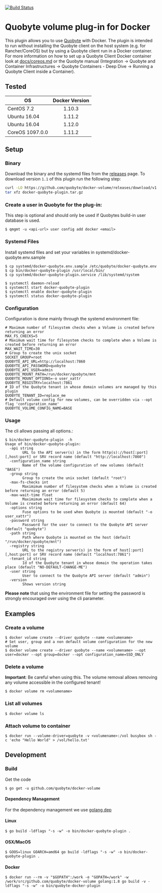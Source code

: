 [![Build Status](https://travis-ci.org/quobyte/docker-volume.svg?branch=master)](https://travis-ci.org/quobyte/docker-volume)

# Quobyte volume plug-in for Docker

This plugin allows you to use [Quobyte](https://www.quobyte.com) with Docker. The plugin is intended to run without installing the Quobyte client on the host system (e.g. for Rancher/CoreOS) but by using a Quobyte client run in a Docker container. For more information on how to set up a Quobyte Client Docker container look at [docs/coreos.md](docs/coreos.md) or the Quobyte manual (Integration -> Quobyte and Container Infrastructures -> Quobyte Containers - Deep Dive -> Running a Quobyte Client inside a Container).

## Tested

OS              | Docker Version
--------------- | :------------:
CentOS 7.2      |     1.10.3
Ubuntu 16.04    |     1.11.2
Ubuntu 16.04    |     1.12.0
CoreOS 1097.0.0 |     1.11.2

## Setup

### Binary

Download the binary and the systemd files from the [releases](https://github.com/quobyte/docker-volume/releases) page. To download version `1.1` of this plugin run the following step:

```bash
curl -LO https://github.com/quobyte/docker-volume/releases/download/v1.1/docker-quobyte-plugin.tar.gz
tar xfz docker-quobyte-plugin.tar.gz
```

### Create a user in Quobyte for the plug-in:

This step is optional and should only be used if Quobytes build-in user database is used.

```
$ qmgmt -u <api-url> user config add docker <email>
```

### Systemd Files

Install systemd files and set your variables in systemd/docker-quobyte.env.sample

```
$ cp systemd/docker-quobyte.env.sample /etc/quobyte/docker-quobyte.env
$ cp bin/docker-quobyte-plugin /usr/local/bin/
$ cp systemd/docker-quobyte-plugin.service /lib/systemd/system

$ systemctl daemon-reload
$ systemctl start docker-quobyte-plugin
$ systemctl enable docker-quobyte-plugin
$ systemctl status docker-quobyte-plugin
```

### Configuration

Configuration is done mainly through the systemd environment file:

```
# Maximum number of filesystem checks when a Volume is created before returning an error
MAX_FS_CHECKS=5
# Maximum wait time for filesystem checks to complete when a Volume is created before returning an error
MAX_WAIT_TIME=30
# Group to create the unix socket
SOCKET_GROUP=root
QUOBYTE_API_URL=http://localhost:7860
QUOBYTE_API_PASSWORD=quobyte
QUOBYTE_API_USER=admin
QUOBYTE_MOUNT_PATH=/run/docker/quobyte/mnt
QUOBYTE_MOUNT_OPTIONS=-o user_xattr
QUOBYTE_REGISTRY=localhost:7861
# ID of the Quobyte tenant in whose domain volumes are managed by this plugin
QUOBYTE_TENANT_ID=replace_me
# Default volume config for new volumes, can be overridden via --opt flag 'configuration_name'
QUOBYTE_VOLUME_CONFIG_NAME=BASE
```

### Usage

The cli allows passing all options.:

```
$ bin/docker-quobyte-plugin  -h
Usage of bin/docker-quobyte-plugin:
  -api string
        URL to the API server(s) in the form http(s)://host[:port][,host:port] or SRV record name (default "http://localhost:7860")
  -configuration_name string
        Name of the volume configuration of new volumes (default "BASE")
  -group string
        Group to create the unix socket (default "root")
  -max-fs-checks int
        Maximimum number of filesystem checks when a Volume is created before returning an error (default 5)
  -max-wait-time float
        Maximimum wait time for filesystem checks to complete when a Volume is created before returning an error (default 64)
  -options string
        Fuse options to be used when Quobyte is mounted (default "-o user_xattr")
  -password string
        Password for the user to connect to the Quobyte API server (default "quobyte")
  -path string
        Path where Quobyte is mounted on the host (default "/run/docker/quobyte/mnt")
  -registry string
        URL to the registry server(s) in the form of host[:port][,host:port] or SRV record name (default "localhost:7861")
  -tenant_id string
        Id of the Quobyte tenant in whose domain the operation takes place (default "NO-DEFAULT-CHANGE-ME")
  -user string
        User to connect to the Quobyte API server (default "admin")
  -version
        Shows version string
```
 __Please note__ that using the environment file for setting the password is strongly encouraged over using the cli parameter.


## Examples

### Create a volume

```
$ docker volume create --driver quobyte --name <volumename> 
# Set user, group and a non default volume configuration for the new volume
$ docker volume create --driver quobyte --name <volumename> --opt user=docker --opt group=docker --opt configuration_name=SSD_ONLY
```

### Delete a volume

__Important__: Be careful when using this. The volume removal allows removing any volume accessible in the configured tenant!

```
$ docker volume rm <volumename>
```

### List all volumes

```
$ docker volume ls
```

### Attach volume to container

```
$ docker run --volume-driver=quobyte -v <volumename>:/vol busybox sh -c 'echo "Hello World" > /vol/hello.txt'
```

## Development

### Build

Get the code

```
$ go get -u github.com/quobyte/docker-volume
```

#### Dependency Management

For the dependency management we use [golang dep](https://github.com/golang/dep)

#### Linux

```
$ go build -ldflags "-s -w" -o bin/docker-quobyte-plugin .
```

#### OSX/MacOS

```
$ GOOS=linux GOARCH=amd64 go build -ldflags "-s -w" -o bin/docker-quobyte-plugin .
```

#### Docker

```
$ docker run --rm -v "$GOPATH":/work -e "GOPATH=/work" -w /work/src/github.com/quobyte/docker-volume golang:1.8 go build -v -ldflags "-s -w" -o bin/quobyte-docker-plugin
```
